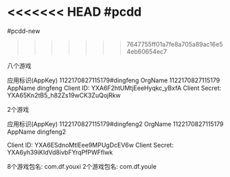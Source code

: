 <<<<<<< HEAD
#pcdd
=======
#pcdd-new
>>>>>>> 7647755ff01a7fe8a705a89ac16e54eb60654ec7

八个游戏

应用标识(AppKey)	1122170827115179#dingfeng
OrgName	1122170827115179
AppName	dingfeng
Client ID:	YXA6F2htUMtjEeeHyqkc_yBxfA
Client Secret:	YXA65Kn2tB5_h82Zs19wCK3ZuQojRkw


2个游戏

应用标识(AppKey)	1122170827115179#dingfeng2
OrgName	1122170827115179
AppName	dingfeng2

Client ID:	YXA6ESdnoMtlEee9MPUgDcEV6w
Client Secret:	YXA6yh39iKIdVd8ivbFYrqPfPWFflwk

8个游戏包名:  com.df.youxi
2个游戏包名: com.df.youle


